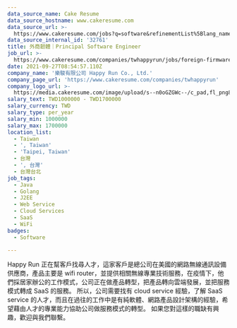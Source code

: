 ```yaml
---
data_source_name: Cake Resume
data_source_hostname: www.cakeresume.com
data_source_url: >-
  https://www.cakeresume.com/jobs?q=software&refinementList%5Blang_name%5D%5B0%5D=English&refinementList%5Bsalary_type%5D=per_year&range%5Bsalary_range%5D%5Bmin%5D=1000000&page=2
data_source_internal_id: '32761'
title: 外商韌體｜Principal Software Engineer
job_url: >-
  https://www.cakeresume.com/companies/twhappyrun/jobs/foreign-firmware-principal-software-engineer
date: 2021-09-27T08:54:57.110Z
company_name: '樂駿有限公司 Happy Run Co., Ltd.'
company_page_url: 'https://www.cakeresume.com/companies/twhappyrun'
company_logo_url: >-
  https://media.cakeresume.com/image/upload/s--n0oGZGWc--/c_pad,fl_png8,h_200,w_200/v1631847479/jz5rggn43elawzkd9ff7.png
salary_text: TWD1000000 - TWD1700000
salary_currency: TWD
salary_type: per_year
salary_min: 1000000
salary_max: 1700000
location_list:
  - Taiwan
  - ', Taiwan'
  - 'Taipei, Taiwan'
  - 台灣
  - ', 台灣'
  - 台灣台北
job_tags:
  - Java
  - Golang
  - J2EE
  - Web Service
  - Cloud Services
  - SaaS
  - WiFi
badges:
  - Software

---
```


Happy Run 正在幫客戶找尋人才，這家客戶是總公司在美國的網路無線通訊設備供應商，產品主要是 wifi router，並提供相關無線專業技術服務，在疫情下，他們採居家辦公的工作模式，公司正在做產品轉型，把產品轉向雲端發展，並把服務模式轉成 SaaS 的服務。 所以，公司需要找有 cloud service 經驗，了解 SaaS service 的人才，而且在過往的工作中是有純軟體、網路產品設計架構的經驗，希望藉由人才的專業能力協助公司做服務模式的轉型。 如果您對這樣的職缺有興趣，歡迎與我們聯繫。